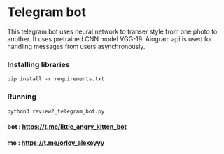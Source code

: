 # Telegram bot

This telegram bot uses neural network to transer style from one photo to another. It uses pretrained CNN model VGG-19. Aiogram api is used for handling messages from users asynchronously.

### Installing libraries
`pip install -r requirements.txt`
### Running
`python3 review2_telegram_bot.py` 

#### bot :  https://t.me/little_angry_kitten_bot
#### me :  https://t.me/orlov_alexeyyy
